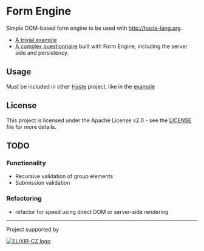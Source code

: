 # Form Engine

Simple DOM-based form engine to be used with http://haste-lang.org.

- [A trivial example](https://github.com/DataStewardshipPortal/ds-form-example)
- [A complex questionnaire](https://github.com/DataStewardshipPortal/ds-elixir-cz) built with Form Engine, including the server side and persistency.

## Usage

Must be included in other [Haste](http://haste-lang.org/) project, like in the [example](https://github.com/DataStewardshipPortal/ds-form-example)

## License

This project is licensed under the Apache License v2.0 - see the [LICENSE](LICENSE) file for more details.

## TODO

### Functionality
- Recursive validation of group elements
- Submission validation

### Refactoring
- refactor for speed using direct DOM or server-side rendering

----

Project supported by

[![ELIXIR-CZ logo](https://www.elixir-europe.org/sites/default/files/images/elixir_czechrepublic_white_background.png)](https://www.elixir-czech.cz/)

